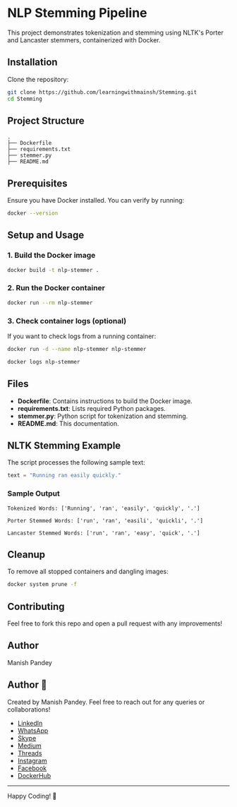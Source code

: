 # NLP Stemming Pipeline

This project demonstrates tokenization and stemming using NLTK's Porter and Lancaster stemmers, containerized with Docker.

## Installation

Clone the repository:

```bash
git clone https://github.com/learningwithmainsh/Stemming.git
cd Stemming
```

## Project Structure

```
.
├── Dockerfile
├── requirements.txt
├── stemmer.py
├── README.md
```

## Prerequisites

Ensure you have Docker installed. You can verify by running:

```bash
docker --version
```

## Setup and Usage

### 1. Build the Docker image

```bash
docker build -t nlp-stemmer .
```

### 2. Run the Docker container

```bash
docker run --rm nlp-stemmer
```

### 3. Check container logs (optional)

If you want to check logs from a running container:

```bash
docker run -d --name nlp-stemmer nlp-stemmer

docker logs nlp-stemmer
```

## Files

- **Dockerfile**: Contains instructions to build the Docker image.
- **requirements.txt**: Lists required Python packages.
- **stemmer.py**: Python script for tokenization and stemming.
- **README.md**: This documentation.

## NLTK Stemming Example

The script processes the following sample text:

```python
text = "Running ran easily quickly."
```

### Sample Output

```
Tokenized Words: ['Running', 'ran', 'easily', 'quickly', '.']

Porter Stemmed Words: ['run', 'ran', 'easili', 'quickli', '.']

Lancaster Stemmed Words: ['run', 'ran', 'easy', 'quick', '.']
```

## Cleanup

To remove all stopped containers and dangling images:

```bash
docker system prune -f
```

## Contributing

Feel free to fork this repo and open a pull request with any improvements!

## Author

Manish Pandey

## Author 👤
Created by Manish Pandey. Feel free to reach out for any queries or collaborations!

- [LinkedIn](https://www.linkedin.com/in/learningwithmanish)
- [WhatsApp](https://wa.me/918765368754)
- [Skype](live:.cid.16ae1ff3196c4f4e)
- [Medium](https://medium.com/@mnshkmrpnd)
- [Threads](https://www.threads.net/@learningwithmanish)
- [Instagram](https://www.instagram.com/learningwithmanish/?hl=en)
- [Facebook](https://www.facebook.com/pandey.manish.106)
- [DockerHub](https://hub.docker.com/u/manishgenius)

---

Happy Coding! 🚀

